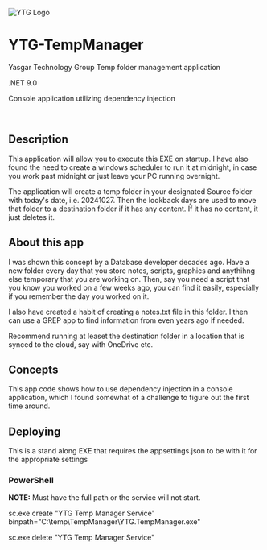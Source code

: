 ![YTG Logo](http://ytgi.com/images/ytgi.png)

# YTG-TempManager
<p>Yasgar Technology Group Temp folder management application</p>
<p>.NET 9.0</p>
<p>Console application utilizing dependency injection</p>
</br>

## Description
<p>This application will allow you to execute this EXE on startup. I have also found the need to create a windows scheduler to run it at midnight, 
in case you work past midnight or just leave your PC running overnight.</p>
<p>The application will create a temp folder in your designated Source folder with today's date, i.e. 20241027. 
Then the lookback days are used to move that folder to a destination folder if it has any content. If it has no content, it just deletes it.</p>

## About this app
<p>I was shown this concept by a Database developer decades ago. Have a new folder every day that you store notes, scripts, graphics and anythihng else temporary 
that you are working on. Then, say you need a script that you know you worked on a few weeks ago, you can find it easily, especially if you remember the day 
you worked on it.</p>
<p>I also have created a habit of creating a notes.txt file in this folder. I then can use a GREP app to find information from even years ago if needed.</p>
<p>Recommend running at leaset the destination folder in a location that is synced to the cloud, say with OneDrive etc.</p>

## Concepts
<p>This app code shows how to use dependency injection in a console application, which I found somewhat of a challenge to figure out the first time around.</p>

## Deploying
<p>This is a stand along EXE that requires the appsettings.json to be with it for the appropriate settings</p>

### PowerShell
<p><b>NOTE:</b> Must have the full path or the service will not start.</p>
<p>sc.exe create "YTG Temp Manager Service" binpath="C:\temp\TempManager\YTG.TempManager.exe" </p>
<p>sc.exe delete "YTG Temp Manager Service"</p>

